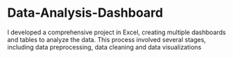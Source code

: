 # Data-Analysis-Dashboard
I developed a comprehensive project in Excel, creating multiple dashboards and tables to analyze the data. This process involved several stages, including data preprocessing, data cleaning and data visualizations

